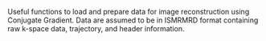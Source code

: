 Useful functions to load and prepare data for image reconstruction using Conjugate Gradient. Data are assumed to be in ISMRMRD format containing raw k-space data, trajectory, and header information.
